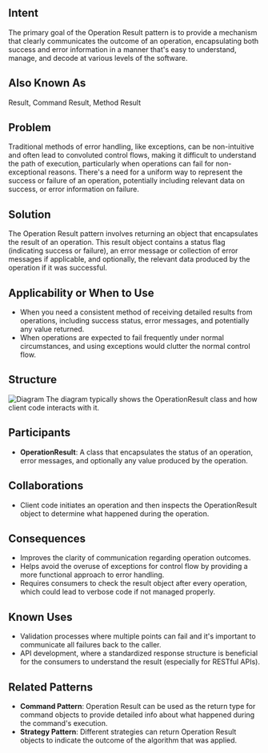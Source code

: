 ## Intent
The primary goal of the Operation Result pattern is to provide a mechanism that clearly communicates the outcome of an operation, encapsulating both success and error information in a manner that's easy to understand, manage, and decode at various levels of the software.
## Also Known As
Result, Command Result, Method Result
## Problem
Traditional methods of error handling, like exceptions, can be non-intuitive and often lead to convoluted control flows, making it difficult to understand the path of execution, particularly when operations can fail for non-exceptional reasons. There's a need for a uniform way to represent the success or failure of an operation, potentially including relevant data on success, or error information on failure.
## Solution
The Operation Result pattern involves returning an object that encapsulates the result of an operation. This result object contains a status flag (indicating success or failure), an error message or collection of error messages if applicable, and optionally, the relevant data produced by the operation if it was successful.
## Applicability or When to Use
- When you need a consistent method of receiving detailed results from operations, including success status, error messages, and potentially any value returned.
- When operations are expected to fail frequently under normal circumstances, and using exceptions would clutter the normal control flow.
## Structure
![Diagram](link-to-your-operation-result-diagram)
The diagram typically shows the OperationResult class and how client code interacts with it.
## Participants
- **OperationResult**: A class that encapsulates the status of an operation, error messages, and optionally any value produced by the operation.
## Collaborations
- Client code initiates an operation and then inspects the OperationResult object to determine what happened during the operation.
## Consequences
- Improves the clarity of communication regarding operation outcomes.
- Helps avoid the overuse of exceptions for control flow by providing a more functional approach to error handling.
- Requires consumers to check the result object after every operation, which could lead to verbose code if not managed properly.
## Known Uses
- Validation processes where multiple points can fail and it's important to communicate all failures back to the caller.
- API development, where a standardized response structure is beneficial for the consumers to understand the result (especially for RESTful APIs).
## Related Patterns
- **Command Pattern**: Operation Result can be used as the return type for command objects to provide detailed info about what happened during the command's execution.
- **Strategy Pattern**: Different strategies can return Operation Result objects to indicate the outcome of the algorithm that was applied.
